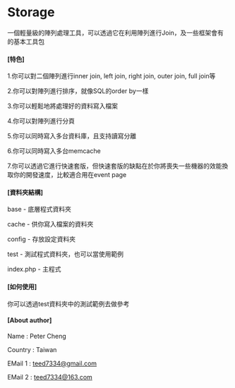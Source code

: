 # Storage
一個輕量級的陣列處理工具，可以透過它在利用陣列進行Join，及一些框架會有的基本工具包


#### [特色]
1.你可以對二個陣列進行inner join, left join, right join, outer join, full join等

2.你可以對陣列進行排序，就像SQL的order by一樣

3.你可以輕鬆地將處理好的資料寫入檔案

4.你可以對陣列進行分頁

5.你可以同時寫入多台資料庫，且支持讀寫分離

6.你可以同時寫入多台memcache

7.你可以透過它進行快速套版，但快速套版的缺點在於你將喪失一些機器的效能換取你的開發速度，比較適合用在event page


#### [資料夾結構]
base - 底層程式資料夾

cache - 供你寫入檔案的資料夾

config - 存放設定資料夾

test - 測試程式資料夾，也可以當使用範例

index.php - 主程式


#### [如何使用]
你可以透過test資料夾中的測試範例去做參考


#### [About author]
Name    : Peter Cheng

Country : Taiwan

EMail 1 : teed7334@gmail.com

EMail 2 : teed7334@163.com
